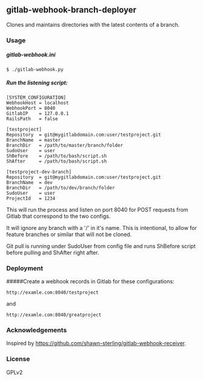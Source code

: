 ## gitlab-webhook-branch-deployer

Clones and maintains directories with the latest contents of a branch.

### Usage

##### gitlab-webhook.ini

```$ ./gitlab-webhook.py```

##### Run the listening script:

```
[SYSTEM_CONFIGURATION]
WebhookHost	= localhost
WebhookPort	= 8040
GitlabIP	= 127.0.0.1
RailsPath	= false

[testproject]
Repository	= git@mygitlabdomain.com:user/testproject.git
BranchName	= master
BranchDir	= /path/to/master/branch/folder
SudoUser	= user
ShBefore	= /path/to/bash/script.sh
ShAfter		= /path/to/bash/script.sh

[testproject-dev-branch]
Repository	= git@mygitlabdomain.com:user/testproject.git
BranchName	= dev
BranchDir	= /path/to/dev/branch/folder
SudoUser	= user
ProjectId	= 1234
```

This will run the process and listen on port 8040 for POST requests from Gitlab that correspond to the two configs.

It will ignore any branch with a '/' in it's name. This is intentional, to allow for feature branches or similar that will not be cloned.

Git pull is running under SudoUser from config file and runs ShBefore script before pulling and ShAfter right after.

### Deployment

#####Create a webhook records in Gitlab for these configurations:

```
http://examle.com:8040/testproject
```

and

```
http://examle.com:8040/greatproject
```

### Acknowledgements

Inspired by https://github.com/shawn-sterling/gitlab-webhook-receiver.

### License

GPLv2
